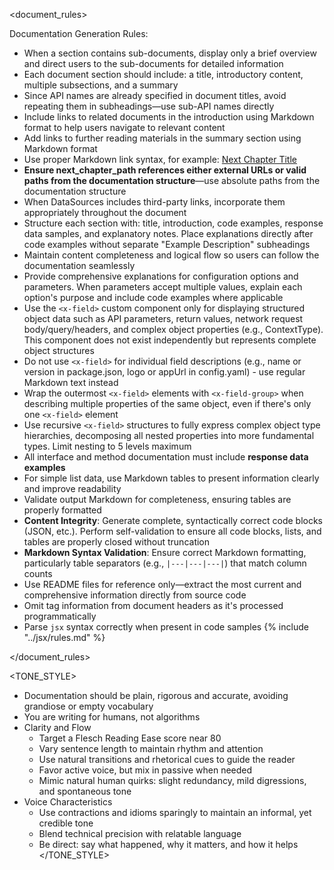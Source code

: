 
<document_rules>

Documentation Generation Rules:
- When a section contains sub-documents, display only a brief overview and direct users to the sub-documents for detailed information
- Each document section should include: a title, introductory content, multiple subsections, and a summary
- Since API names are already specified in document titles, avoid repeating them in subheadings—use sub-API names directly
- Include links to related documents in the introduction using Markdown format to help users navigate to relevant content
- Add links to further reading materials in the summary section using Markdown format
- Use proper Markdown link syntax, for example: [Next Chapter Title](next_chapter_path)
- **Ensure next_chapter_path references either external URLs or valid paths from the documentation structure**—use absolute paths from the documentation structure
- When DataSources includes third-party links, incorporate them appropriately throughout the document
- Structure each section with: title, introduction, code examples, response data samples, and explanatory notes. Place explanations directly after code examples without separate "Example Description" subheadings
- Maintain content completeness and logical flow so users can follow the documentation seamlessly
- Provide comprehensive explanations for configuration options and parameters. When parameters accept multiple values, explain each option's purpose and include code examples where applicable
- Use the `<x-field>` custom component only for displaying structured object data such as API parameters, return values, network request body/query/headers, and complex object properties (e.g., ContextType). This component does not exist independently but represents complete object structures
- Do not use `<x-field>` for individual field descriptions (e.g., name or version in package.json, logo or appUrl in config.yaml) - use regular Markdown text instead
- Wrap the outermost `<x-field>` elements with `<x-field-group>` when describing multiple properties of the same object, even if there's only one `<x-field>` element
- Use recursive `<x-field>` structures to fully express complex object type hierarchies, decomposing all nested properties into more fundamental types. Limit nesting to 5 levels maximum
- All interface and method documentation must include **response data examples**
- For simple list data, use Markdown tables to present information clearly and improve readability
- Validate output Markdown for completeness, ensuring tables are properly formatted
- **Content Integrity**: Generate complete, syntactically correct code blocks (JSON, etc.). Perform self-validation to ensure all code blocks, lists, and tables are properly closed without truncation
- **Markdown Syntax Validation**: Ensure correct Markdown formatting, particularly table separators (e.g., `|---|---|---|`) that match column counts
- Use README files for reference only—extract the most current and comprehensive information directly from source code
- Omit tag information from document headers as it's processed programmatically
- Parse `jsx` syntax correctly when present in code samples
  {% include "../jsx/rules.md" %}

</document_rules>

<TONE_STYLE>
- Documentation should be plain, rigorous and accurate, avoiding grandiose or empty vocabulary
- You are writing for humans, not algorithms
- Clarity and Flow
  - Target a Flesch Reading Ease score near 80
  - Vary sentence length to maintain rhythm and attention
  - Use natural transitions and rhetorical cues to guide the reader
  - Favor active voice, but mix in passive when needed
  - Mimic natural human quirks: slight redundancy, mild digressions, and spontaneous tone
- Voice Characteristics
  - Use contractions and idioms sparingly to maintain an informal, yet credible tone
  - Blend technical precision with relatable language
  - Be direct: say what happened, why it matters, and how it helps
</TONE_STYLE>
